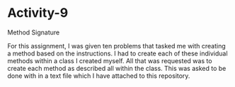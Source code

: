 # Activity-9
Method Signature


For this assignment, I was given ten problems that tasked me with creating a method based on the instructions. I had to create each of these individual methods within a class I created myself. All that was requested was to create each method as described all within the class. This was asked to be done with in a text file which I have attached to this repository.
